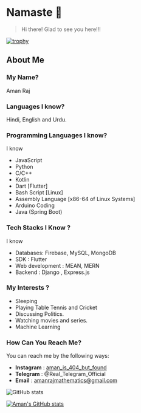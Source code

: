 # Namaste 🙏
> Hi there! 
> Glad to see you here!!! 


[![trophy](https://github-profile-trophy.vercel.app/?username=amanfoundongithub)](https://github.com/amanfoundongithub)

## About Me

### My Name?
Aman Raj

### Languages I know?
Hindi, English and Urdu.


### Programming Languages I know?
I know 
* JavaScript 
* Python
* C/C++ 
* Kotlin
* Dart [Flutter]
* Bash Script [Linux]
* Assembly Language [x86-64 of Linux Systems]
* Arduino Coding
* Java (Spring Boot)


### Tech Stacks I Know ?
I know 
* Databases: Firebase, MySQL, MongoDB
* SDK : Flutter
* Web development : MEAN, MERN
* Backend : Django , Express.js


### My Interests ? 
- Sleeping
- Playing Table Tennis and Cricket
- Discussing Politics.
- Watching movies and series.
- Machine Learning


### How Can You Reach Me?
You can reach me by the following ways:
* **Instagram** : [aman_is_404_but_found](https://www.instagram.com/aman_is_404_but_found/)
* **Telegram** : @Real_Telegram_Official 
* **Email** : amanrajmathematics@gmail.com

![GitHub stats](https://github-readme-stats.vercel.app/api?username=amanfoundongithub&show_icons=true&theme=tokyonight)


[![Aman's GitHub stats](https://github-readme-stats.vercel.app/api/top-langs?username=amanfoundongithub&theme=algolia&show_icons=true&layout=compact)](https://github.com/amanfoundongithub)


<!---
amanfoundongithub/amanfoundongithub is a ✨ special ✨ repository because its `README.md` (this file) appears on your GitHub profile.
You can click the Preview link to take a look at your changes.
--->

